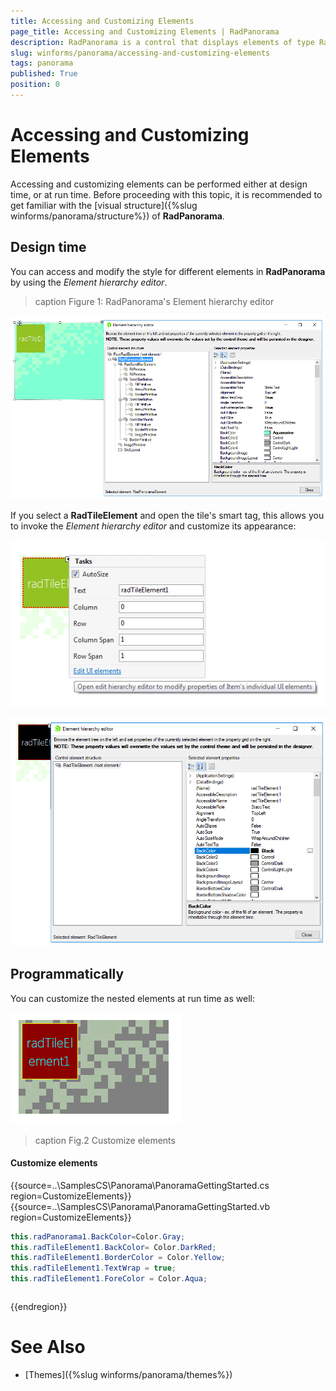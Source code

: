 ```yaml
---
title: Accessing and Customizing Elements
page_title: Accessing and Customizing Elements | RadPanorama
description: RadPanorama is a control that displays elements of type RadTileElement in a mosaic manner.
slug: winforms/panorama/accessing-and-customizing-elements
tags: panorama
published: True
position: 0
---
```


# Accessing and Customizing Elements
 
Accessing and customizing elements can be performed either at design time, or at run time. Before proceeding with this topic, it is recommended to get familiar with the [visual structure]({%slug winforms/panorama/structure%}) of **RadPanorama**.
      

## Design time

You can access and modify the style for different elements in **RadPanorama** by using the *Element hierarchy editor*.

>caption Figure 1: RadPanorama's Element hierarchy editor

![panorama-accessing-and-customizing-elements 001](images/panorama-accessing-and-customizing-elements001.png)

If you select a **RadTileElement** and open the tile's smart tag, this allows you to invoke the *Element hierarchy editor* and customize its appearance:

![panorama-accessing-and-customizing-elements 002](images/panorama-accessing-and-customizing-elements002.png)

![panorama-accessing-and-customizing-elements 003](images/panorama-accessing-and-customizing-elements003.png)

## Programmatically

You can customize the nested elements at run time as well:

![panorama-accessing-and-customizing-elements 004](images/panorama-accessing-and-customizing-elements004.png)

>caption Fig.2 Customize elements

#### Customize elements 

{{source=..\SamplesCS\Panorama\PanoramaGettingStarted.cs region=CustomizeElements}} 
{{source=..\SamplesCS\Panorama\PanoramaGettingStarted.vb region=CustomizeElements}} 

````C#
this.radPanorama1.BackColor=Color.Gray;
this.radTileElement1.BackColor= Color.DarkRed;
this.radTileElement1.BorderColor = Color.Yellow;
this.radTileElement1.TextWrap = true;
this.radTileElement1.ForeColor = Color.Aqua;

````
````VB.NET
````

{{endregion}}  

# See Also

* [Themes]({%slug winforms/panorama/themes%})	